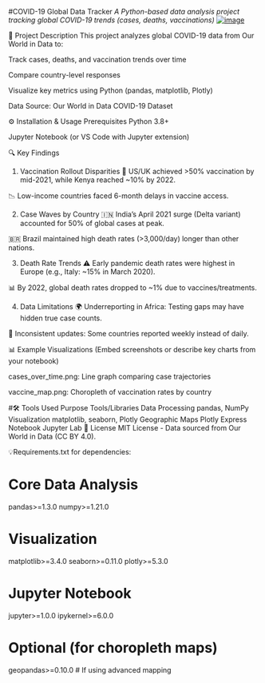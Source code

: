 #COVID-19 Global Data Tracker
*A Python-based data analysis project tracking global COVID-19 trends (cases, deaths, vaccinations)*
[![image](https://github.com/user-attachments/assets/913b90ea-5a5d-45a9-a45c-02981825bf46)](https://www.gardenroute.gov.za/wp-content/uploads/2020/11/CoronaVirus-scaled.jpeg)




📌 Project Description
This project analyzes global COVID-19 data from Our World in Data to:

Track cases, deaths, and vaccination trends over time

Compare country-level responses

Visualize key metrics using Python (pandas, matplotlib, Plotly)

Data Source: Our World in Data COVID-19 Dataset

⚙️ Installation & Usage
Prerequisites
Python 3.8+

Jupyter Notebook (or VS Code with Jupyter extension)

🔍 Key Findings
1. Vaccination Rollout Disparities
🚀 US/UK achieved >50% vaccination by mid-2021, while Kenya reached ~10% by 2022.

📉 Low-income countries faced 6-month delays in vaccine access.

2. Case Waves by Country
🇮🇳 India’s April 2021 surge (Delta variant) accounted for 50% of global cases at peak.

🇧🇷 Brazil maintained high death rates (>3,000/day) longer than other nations.

3. Death Rate Trends
⚠️ Early pandemic death rates were highest in Europe (e.g., Italy: ~15% in March 2020).

📊 By 2022, global death rates dropped to ~1% due to vaccines/treatments.

4. Data Limitations
🌍 Underreporting in Africa: Testing gaps may have hidden true case counts.

📅 Inconsistent updates: Some countries reported weekly instead of daily.

📊 Example Visualizations
(Embed screenshots or describe key charts from your notebook)

cases_over_time.png: Line graph comparing case trajectories

vaccine_map.png: Choropleth of vaccination rates by country

#🛠️ Tools Used
Purpose	Tools/Libraries
Data Processing	pandas, NumPy
Visualization	matplotlib, seaborn, Plotly
Geographic Maps	Plotly Express
Notebook	Jupyter Lab
📜 License
MIT License - Data sourced from Our World in Data (CC BY 4.0).

💡Requirements.txt for dependencies:

# Core Data Analysis
pandas>=1.3.0
numpy>=1.21.0

# Visualization
matplotlib>=3.4.0
seaborn>=0.11.0
plotly>=5.3.0

# Jupyter Notebook
jupyter>=1.0.0
ipykernel>=6.0.0

# Optional (for choropleth maps)
geopandas>=0.10.0  # If using advanced mapping
